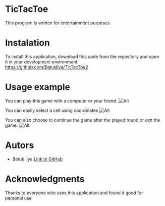 # TicTacToe

This program is written for entertainment purposes. 


# Instalation

To install this application, download this code from the repository and open it in your development environment
https://github.com/BatukIlya/TicTacToe2

# Usage example

You can play this game with a computer or your friend.
![Alt](https://ic.wampi.ru/2021/11/04/PlayWithComputer.png)

You can easily select a cell using coordinates
![Alt](https://ic.wampi.ru/2021/11/04/ExampleGame.png)

You can also choose to continue the game after the played round or exit the game.
![Alt](https://ia.wampi.ru/2021/11/04/AfterGame.png)

# Autors
- Batuk Ilya
[Link to GitHub](https://github.com/BatukIlya)

# Acknowledgments
Thanks to everyone who uses this application and found it good for personal use

